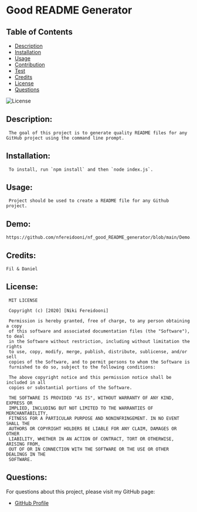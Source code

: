# Good README Generator

## Table of Contents
- [Description](#description)
- [Installation](#installation)
- [Usage](#usage)
- [Contribution](#contribution)
- [Test](#test)
- [Credits](#credits)
- [License](#license)
- [Questions](#questions)

![License](https://img.shields.io/badge/license-ISC-blue.svg)

## Description: 
     The goal of this project is to generate quality README files for any GitHub project using the command line prompt.
## Installation:
     To install, run `npm install` and then `node index.js`.
## Usage:
     Project should be used to create a README file for any Github project.
## Demo:
    https://github.com/nfereidooni/nf_good_README_generator/blob/main/Demo.mp4
## Credits:
    Fil & Daniel
## License:
     MIT LICENSE

     Copyright (c) [2020] [Niki Fereidooni]

     Permission is hereby granted, free of charge, to any person obtaining a copy
     of this software and associated documentation files (the "Software"), to deal
     in the Software without restriction, including without limitation the rights
     to use, copy, modify, merge, publish, distribute, sublicense, and/or sell
     copies of the Software, and to permit persons to whom the Software is
     furnished to do so, subject to the following conditions:

     The above copyright notice and this permission notice shall be included in all
     copies or substantial portions of the Software.

     THE SOFTWARE IS PROVIDED "AS IS", WITHOUT WARRANTY OF ANY KIND, EXPRESS OR
     IMPLIED, INCLUDING BUT NOT LIMITED TO THE WARRANTIES OF MERCHANTABILITY,
     FITNESS FOR A PARTICULAR PURPOSE AND NONINFRINGEMENT. IN NO EVENT SHALL THE
     AUTHORS OR COPYRIGHT HOLDERS BE LIABLE FOR ANY CLAIM, DAMAGES OR OTHER
     LIABILITY, WHETHER IN AN ACTION OF CONTRACT, TORT OR OTHERWISE, ARISING FROM,
     OUT OF OR IN CONNECTION WITH THE SOFTWARE OR THE USE OR OTHER DEALINGS IN THE
     SOFTWARE.

## Questions:
For questions about this project, please visit my GitHub page:
- [GitHub Profile](https://github.com/nfereidooni)